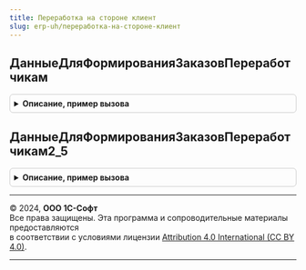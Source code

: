 ```yaml
---
title: Переработка на стороне клиент
slug: erp-uh/переработка-на-стороне-клиент
---
```



## ДанныеДляФормированияЗаказовПереработчикам
<details style="margin: 1em 0; padding: 0.5em; border: 1px solid #ccc; border-radius: 6px;">

<summary style="font-weight: bold; cursor: pointer;">Описание, пример вызова</summary>

```bsl

//++ НЕ УТКА

//++ Устарело_Переработка24

// Формирует данные для формирования заказов переработчикам.
//
// Параметры:
//  СписокСтрок	 - Массив - Содержит данные выбранных строк на основании которых оформляются заказы.
//
// Возвращаемое значение:
//  Структура - Содержит данные необходимые для формирования заказов переработчикам.
//
Функция ДанныеДляФормированияЗаказовПереработчикам(СписокСтрок) Экспорт
```

Пример вызова
```bsl
Результат = ПереработкаНаСторонеКлиент.ДанныеДляФормированияЗаказовПереработчикам(СписокСтрок) 
```
</details>

## ДанныеДляФормированияЗаказовПереработчикам2_5
<details style="margin: 1em 0; padding: 0.5em; border: 1px solid #ccc; border-radius: 6px;">

<summary style="font-weight: bold; cursor: pointer;">Описание, пример вызова</summary>

```bsl
//-- Устарело_Переработка24

// Формирует данные для формирования заказов переработчикам.
//
// Параметры:
//  СписокСтрок	 - Массив - Содержит данные выбранных строк на основании которых оформляются заказы.
//
// Возвращаемое значение:
//  Структура - Содержит данные необходимые для формирования заказов переработчикам.
//
Функция ДанныеДляФормированияЗаказовПереработчикам2_5(СписокСтрок) Экспорт
```

Пример вызова
```bsl
Результат = ПереработкаНаСторонеКлиент.ДанныеДляФормированияЗаказовПереработчикам2_5(СписокСтрок) 
```
</details>

---

© 2024, **ООО 1С-Софт**  
Все права защищены. Эта программа и сопроводительные материалы предоставляются  
в соответствии с условиями лицензии [Attribution 4.0 International (CC BY 4.0)](https://creativecommons.org/licenses/by/4.0/legalcode).

---
